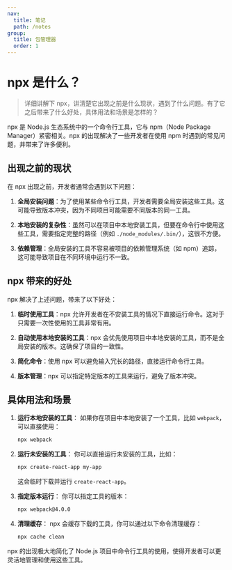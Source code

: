 ```yaml
---
nav:
  title: 笔记
  path: /notes
group:
  title: 包管理器
  order: 1
---
```


# npx 是什么？

> 详细讲解下 npx，讲清楚它出现之前是什么现状，遇到了什么问题。有了它之后带来了什么好处，具体用法和场景是怎样的？

npx 是 Node.js 生态系统中的一个命令行工具，它与 npm（Node Package Manager）紧密相关。npx 的出现解决了一些开发者在使用 npm 时遇到的常见问题，并带来了许多便利。

## 出现之前的现状

在 npx 出现之前，开发者通常会遇到以下问题：

1. **全局安装问题**：为了使用某些命令行工具，开发者需要全局安装这些工具。这可能导致版本冲突，因为不同项目可能需要不同版本的同一工具。

2. **本地安装的复杂性**：虽然可以在项目中本地安装工具，但要在命令行中使用这些工具，需要指定完整的路径（例如 `./node_modules/.bin/`），这很不方便。

3. **依赖管理**：全局安装的工具不容易被项目的依赖管理系统（如 npm）追踪，这可能导致项目在不同环境中运行不一致。

## npx 带来的好处

npx 解决了上述问题，带来了以下好处：

1. **临时使用工具**：npx 允许开发者在不安装工具的情况下直接运行命令。这对于只需要一次性使用的工具非常有用。

2. **自动使用本地安装的工具**：npx 会优先使用项目中本地安装的工具，而不是全局安装的版本。这确保了项目的一致性。

3. **简化命令**：使用 npx 可以避免输入冗长的路径，直接运行命令行工具。

4. **版本管理**：npx 可以指定特定版本的工具来运行，避免了版本冲突。

## 具体用法和场景

1. **运行本地安装的工具**：
   如果你在项目中本地安装了一个工具，比如 `webpack`，可以直接使用：
   ```bash
   npx webpack
   ```

2. **运行未安装的工具**：
   你可以直接运行未安装的工具，比如：
   ```bash
   npx create-react-app my-app
   ```
   这会临时下载并运行 `create-react-app`。

3. **指定版本运行**：
   你可以指定工具的版本：
   ```bash
   npx webpack@4.0.0
   ```

4. **清理缓存**：
   npx 会缓存下载的工具，你可以通过以下命令清理缓存：
   ```bash
   npx cache clean
   ```

npx 的出现极大地简化了 Node.js 项目中命令行工具的使用，使得开发者可以更灵活地管理和使用这些工具。
